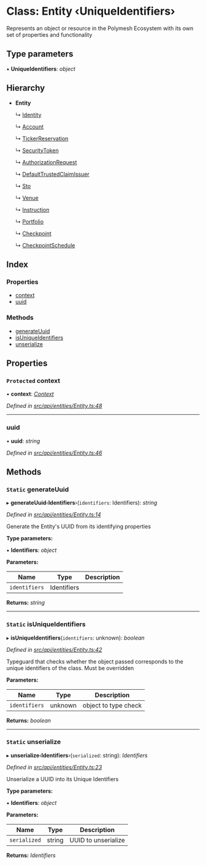 # Class: Entity ‹**UniqueIdentifiers**›

Represents an object or resource in the Polymesh Ecosystem with its own set of properties and functionality

## Type parameters

▪ **UniqueIdentifiers**: *object*

## Hierarchy

* **Entity**

  ↳ [Identity](identity.md)

  ↳ [Account](account.md)

  ↳ [TickerReservation](tickerreservation.md)

  ↳ [SecurityToken](securitytoken.md)

  ↳ [AuthorizationRequest](authorizationrequest.md)

  ↳ [DefaultTrustedClaimIssuer](defaulttrustedclaimissuer.md)

  ↳ [Sto](sto.md)

  ↳ [Venue](venue.md)

  ↳ [Instruction](instruction.md)

  ↳ [Portfolio](portfolio.md)

  ↳ [Checkpoint](checkpoint.md)

  ↳ [CheckpointSchedule](checkpointschedule.md)

## Index

### Properties

* [context](entity.md#protected-context)
* [uuid](entity.md#uuid)

### Methods

* [generateUuid](entity.md#static-generateuuid)
* [isUniqueIdentifiers](entity.md#static-isuniqueidentifiers)
* [unserialize](entity.md#static-unserialize)

## Properties

### `Protected` context

• **context**: *[Context](context.md)*

*Defined in [src/api/entities/Entity.ts:48](https://github.com/PolymathNetwork/polymesh-sdk/blob/05b527a2/src/api/entities/Entity.ts#L48)*

___

###  uuid

• **uuid**: *string*

*Defined in [src/api/entities/Entity.ts:46](https://github.com/PolymathNetwork/polymesh-sdk/blob/05b527a2/src/api/entities/Entity.ts#L46)*

## Methods

### `Static` generateUuid

▸ **generateUuid**‹**Identifiers**›(`identifiers`: Identifiers): *string*

*Defined in [src/api/entities/Entity.ts:14](https://github.com/PolymathNetwork/polymesh-sdk/blob/05b527a2/src/api/entities/Entity.ts#L14)*

Generate the Entity's UUID from its identifying properties

**Type parameters:**

▪ **Identifiers**: *object*

**Parameters:**

Name | Type | Description |
------ | ------ | ------ |
`identifiers` | Identifiers |   |

**Returns:** *string*

___

### `Static` isUniqueIdentifiers

▸ **isUniqueIdentifiers**(`identifiers`: unknown): *boolean*

*Defined in [src/api/entities/Entity.ts:42](https://github.com/PolymathNetwork/polymesh-sdk/blob/05b527a2/src/api/entities/Entity.ts#L42)*

Typeguard that checks whether the object passed corresponds to the unique identifiers of the class. Must be overridden

**Parameters:**

Name | Type | Description |
------ | ------ | ------ |
`identifiers` | unknown | object to type check  |

**Returns:** *boolean*

___

### `Static` unserialize

▸ **unserialize**‹**Identifiers**›(`serialized`: string): *Identifiers*

*Defined in [src/api/entities/Entity.ts:23](https://github.com/PolymathNetwork/polymesh-sdk/blob/05b527a2/src/api/entities/Entity.ts#L23)*

Unserialize a UUID into its Unique Identifiers

**Type parameters:**

▪ **Identifiers**: *object*

**Parameters:**

Name | Type | Description |
------ | ------ | ------ |
`serialized` | string | UUID to unserialize  |

**Returns:** *Identifiers*
